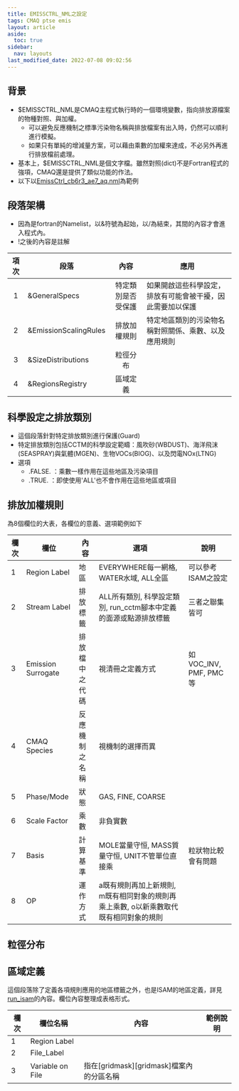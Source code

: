 ```yaml
---
title: EMISSCTRL_NML之設定
tags: CMAQ ptse emis
layout: article
aside:
  toc: true
sidebar:
  nav: layouts
last_modified_date: 2022-07-08 09:02:56
---
```


## 背景
- $EMISSCTRL_NML是CMAQ主程式執行時的一個環境變數，指向排放源檔案的物種對照、與加權。
  - 可以避免反應機制之標準污染物名稱與排放檔案有出入時，仍然可以順利進行模擬。
  - 如果只有單純的增減量方案，可以藉由乘數的加權來達成，不必另外再進行排放檔前處理。
- 基本上，$EMISSCTRL_NML是個文字檔。雖然對照(dict)不是Fortran程式的強項，CMAQ還是提供了類似功能的作法。
- 以下以[EmissCtrl_cb6r3_ae7_aq.nml](https://github.com/sinotec2/Focus-on-Air-Quality/blob/main/GridModels/CCTM/EmissCtrl_cb6r3_ae7_aq.nml)為範例

## 段落架構
- 因為是fortran的Namelist，以\&符號為起始，以\/為結束，其間的內容才會進入程式內。
- \!之後的內容是註解

項次|段落|內容|應用
:-:|-|:-:|-
1|&GeneralSpecs|特定類別是否受保護|如果開啟這些科學設定，排放有可能會被干擾，因此需要加以保護
2|&EmissionScalingRules|排放加權規則|特定地區類別的污染物名稱對照關係、乘數、以及應用規則
3|&SizeDistributions|粒徑分布|
4|&RegionsRegistry|區域定義|

## 科學設定之排放類別
- 這個段落針對特定排放類別進行保護(Guard)
- 特定排放類別包括CCTM的科學設定範疇：風吹砂(WBDUST)、海洋飛沫(SEASPRAY)與氣體(MGEN)、生物VOCs(BIOG)、以及閃電NOx(LTNG)
- 選項
  - .FALSE. ：乘數一樣作用在這些地區及污染項目
  - .TRUE.  ：即使使用'ALL'也不會作用在這些地區或項目

## 排放加權規則
為8個欄位的大表，各欄位的意義、選項範例如下

欄次|欄位|內容|選項|說明
-|-|-|-|-
1|Region Label|地區|EVERYWHERE每一網格, WATER水域, ALL全區|可以參考ISAM之設定
2|Stream Label|排放標籤|ALL所有類別, 科學設定類別, run_cctm腳本中定義的面源或點源排放標籤|三者之聯集皆可
3|Emission Surrogate|排放檔中之代碼|視清冊之定義方式|如VOC_INV, PMF, PMC等
4|CMAQ Species|反應機制之名稱|視機制的選擇而異|
5|Phase/Mode|狀態|GAS, FINE, COARSE|
6|Scale Factor|乘數|非負實數|
7|Basis|計算基準|MOLE當量守恒, MASS質量守恒, UNIT不管單位直接乘|粒狀物比較會有問題
8|OP|運作方式|a既有規則再加上新規則, m既有相同對象的規則再乘上乘數, o以新乘數取代既有相同對象的規則|

## 粒徑分布

## 區域定義
這個段落除了定義各項規則應用的地區標籤之外，也是ISAM的地區定義，詳見[run_isam][rgrg]的內容。欄位內容整理成表格形式。

欄次|欄位名稱|內容|範例說明
-|-|-|-
1|Region Label||
2|File_Label||
3|Variable on File|指在[gridmask][gridmask]檔案內的分區名稱|

[rgrg]: <https://sinotec2.github.io/Focus-on-Air-Quality/GridModels/ISAM/run_isamMM_RR_DM/#emissctrl檔案之地區控制regionsregistry> "FAQ -> CMAQ模式 -> 污染來源之分析 -> 執行CMAQ-ISAM -> EmissCtrl檔案之地區控制(RegionsRegistry)"

